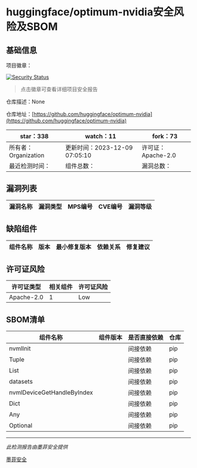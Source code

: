 # huggingface/optimum-nvidia安全风险及SBOM

## 基础信息

项目徽章：

[![Security Status](https://www.murphysec.com/platform3/v31/badge/1733555023826608128.svg)](https://www.murphysec.com/console/report/1733193436758499328/1733555023826608128)

> 点击徽章可查看详细项目安全报告

仓库描述：None

仓库地址：[https://github.com/huggingface/optimum-nvidia](https://github.com/huggingface/optimum-nvidia)

| star：338 | watch：11 | fork：73 |
| ----------- | -------------- | ------------ |
| 所有者：Organization | 更新时间：2023-12-09 07:05:10 | 许可证：Apache-2.0 |
| 最近检测时间： | 组件总数： | 漏洞总数： |




## 漏洞列表

| 漏洞名称 | 漏洞类型 | MPS编号 | CVE编号 | 漏洞等级 |
| ------- | ------ | ------- | ------ | ----- |





## 缺陷组件

| 组件名称 | 版本 | 最小修复版本 | 依赖关系 | 修复建议 |
| -------- | ---- | ------------ | -------- | -------- |





## 许可证风险

| 许可证类型 | 相关组件 | 许可证风险 |
| ---------- | -------- | ---------- |
|Apache-2.0|1|Low|




## SBOM清单

| 组件名称 | 组件版本 | 是否直接依赖 | 仓库 |
| -------- | -------- | ------------ | ---- |
|nvmlInit||间接依赖|pip|
|Tuple||间接依赖|pip|
|List||间接依赖|pip|
|datasets||间接依赖|pip|
|nvmlDeviceGetHandleByIndex||间接依赖|pip|
|Dict||间接依赖|pip|
|Any||间接依赖|pip|
|Optional||间接依赖|pip|


------

*此检测报告由墨菲安全提供*

[墨菲安全](www.murphysec.com)